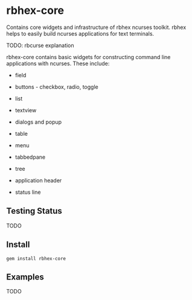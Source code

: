# rbhex-core

Contains core widgets and infrastructure of rbhex ncurses toolkit. rbhex helps to easily build
ncurses applications for text terminals.

TODO: rbcurse explanation

rbhex-core contains basic widgets for constructing command line applications with ncurses.  These include:

* field

* buttons - checkbox, radio, toggle

* list

* textview

* dialogs and popup

* table

* menu

* tabbedpane

* tree

* application header

* status line

## Testing Status

TODO

## Install

`gem install rbhex-core`

## Examples

TODO
